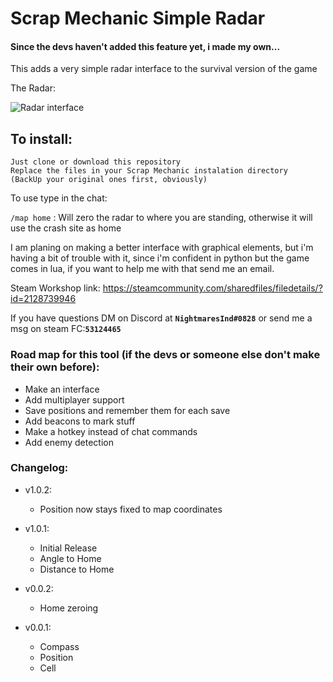 # Scrap Mechanic Simple Radar
#### Since the devs haven't added this feature yet, i made my own...
This adds a very simple radar interface to the survival version of the game

The Radar:

![Radar interface](/GitHubStuff/sm_02.jpg)

## To install: 
```
Just clone or download this repository
Replace the files in your Scrap Mechanic instalation directory
(BackUp your original ones first, obviously)
```

To use type in the chat:

`/map home` : Will zero the radar to where you are standing, otherwise it will use the crash site as home

I am planing on making a better interface with graphical elements, but i'm having a bit of trouble with it, since i'm confident in python but the game comes in lua, if you want to help me with that send me an email.

Steam Workshop link: https://steamcommunity.com/sharedfiles/filedetails/?id=2128739946

If you have questions DM on Discord at **`NightmaresInd#0828`** or send me a msg on steam FC:**`53124465`**

### Road map for this tool (if the devs or someone else don't make their own before):
- Make an interface
- Add multiplayer support
- Save positions and remember them for each save
- Add beacons to mark stuff
- Make a hotkey instead of chat commands
- Add enemy detection

### Changelog:
- v1.0.2:
  - Position now stays fixed to map coordinates

- v1.0.1:
  - Initial Release
  - Angle to Home
  - Distance to Home

- v0.0.2:
  - Home zeroing

- v0.0.1:
  - Compass
  - Position
  - Cell
